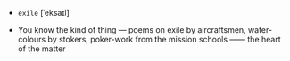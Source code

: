 - `exile` [ˈeksaɪl]



-  You know the kind of thing — poems on exile by aircraftsmen, water-colours by stokers, poker-work from the mission schools —— the heart of the matter